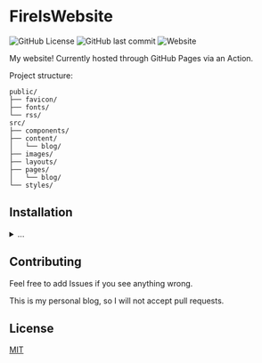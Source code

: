 # FireIsWebsite

![GitHub License](https://img.shields.io/github/license/fireisgood/fireis.dev?style=flat-square&color=a31f34) ![GitHub last commit](https://img.shields.io/github/last-commit/fireisgood/fireis.dev?style=flat-square) ![Website](https://img.shields.io/website?url=http%3A%2F%2Ffireis.dev&style=flat-square)

My website! Currently hosted through GitHub Pages via an Action.

Project structure:

```text
public/
├── favicon/
├── fonts/
└── rss/
src/
├── components/
├── content/
│   └── blog/
├── images/
├── layouts/
├── pages/
│   └── blog/
└── styles/
```

## Installation

<details>
<summary>...</summary>

### Prerequisites

Read the [Astro quick start guide's prerequisite list](https://docs.astro.build/en/install/manual/#prerequisites).

This project uses pnpm. You can check that pnpm is installed in the terminal by running:

```bash
pnpm -v
```

### Setup

First, [fork the repo](https://docs.github.com/en/pull-requests/collaborating-with-pull-requests/working-with-forks/fork-a-repo).

Once the prerequisites are installed and you are working off the fork, [clone the repository](https://help.github.com/en/github/creating-cloning-and-archiving-repositories/cloning-a-repository) to your local machine.

This can be done from the command line:

```bash
git clone git@github.com:FireIsGood/fireis.dev.git ./fireiswebsite
```

### Local Development

You can run the development server through the terminal.

From the command line:

```bash
# Default port 1625
pnpm dev
```

When Astro is done setting up, you should see a success message.

```bash
┃ Local    http://localhost:1625/
┃ Network  use --host to expose
```

There are additional commands you can run from the terminal:

| Command                | Action                                           |
| :--------------------- | :----------------------------------------------- |
| `pnpm install`         | Installs dependencies                            |
| `pnpm dev`             | Starts local dev server at `localhost:1625`      |
| `pnpm build`           | Build your production site to `./dist/`          |
| `pnpm preview`         | Preview your build locally, before deploying     |
| `pnpm astro ...`       | Run CLI commands like `astro add`, `astro check` |
| `pnpm astro -- --help` | Get help using the Astro CLI                     |

</details>

## Contributing

Feel free to add Issues if you see anything wrong.

This is my personal blog, so I will not accept pull requests.

## License

[MIT](https://choosealicense.com/licenses/mit/)
